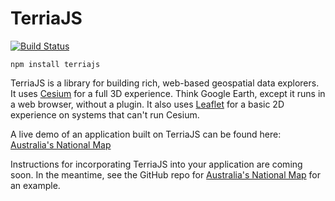 
TerriaJS
============

[![Build Status](https://travis-ci.org/NICTA/TerriaJS.svg?branch=master)](https://travis-ci.org/NICTA/TerriaJS)

```
npm install terriajs
```

TerriaJS is a library for building rich, web-based geospatial data explorers.  It uses [Cesium](https://cesiumjs.org) for a full 3D experience.  Think Google Earth, except it runs in a web browser, without a plugin.  It also uses [Leaflet](http://leafletjs.com/) for a basic 2D experience on systems that can't run Cesium.

A live demo of an application built on TerriaJS can be found here:
[Australia's National Map](http://nationalmap.gov.au)

Instructions for incorporating TerriaJS into your application are coming soon.  In the meantime, see the GitHub repo for [Australia's National Map](https://github.com/NICTA/nationalmap) for an example.
